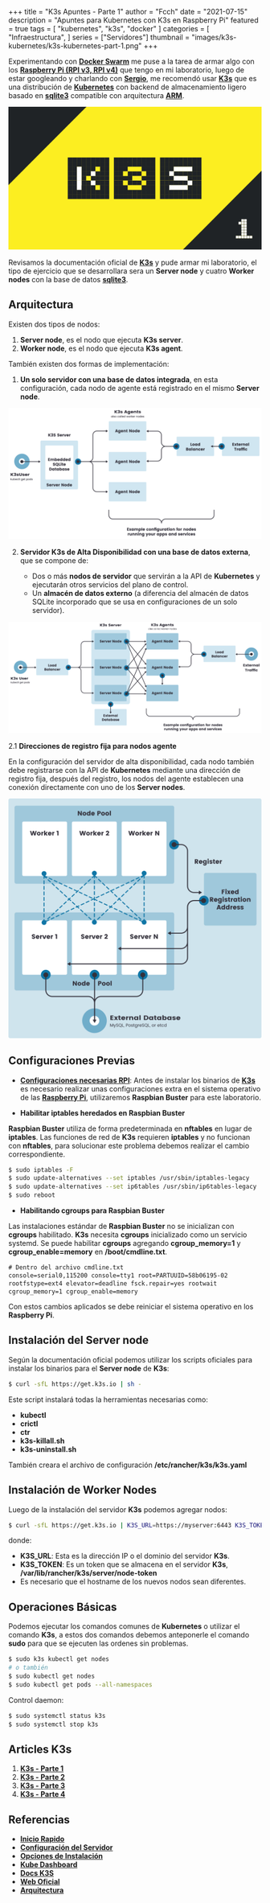 +++
title = "K3s Apuntes - Parte 1"
author = "Fcch"
date = "2021-07-15"
description = "Apuntes para Kubernetes con K3s en Raspberry Pi"
featured = true
tags = [
    "kubernetes",
    "k3s",
    "docker"
]
categories = [
    "Infraestructura",
]
series = ["Servidores"]
thumbnail = "images/k3s-kubernetes/k3s-kubernetes-part-1.png"
+++

Experimentando con [**Docker Swarm**](https://docs.docker.com/engine/swarm/) me puse a la tarea de armar algo con los [**Raspberry Pi (RPI v3, RPI v4)**](https://www.raspberrypi.org/) que tengo en mi laboratorio, luego de estar googleando y charlando con [**Sergio**](https://twitter.com/donkeysharp), me recomendó usar [**K3s**](https://k3s.io/) que es una distribución de [**Kubernetes**](https://kubernetes.io/) con backend de almacenamiento ligero basado en [**sqlite3**](https://www.sqlite.org/index.html) compatible con arquitectura [**ARM**](https://en.wikipedia.org/wiki/ARM_architecture).

<!--more-->

![](/images/k3s-kubernetes/k3s-kubernetes-part-1.png)

Revisamos la documentación oficial de [**K3s**](https://rancher.com/docs/k3s/latest/en/) y pude armar mi laboratorio, el tipo de ejercicio que se desarrollara sera un **Server node** y cuatro **Worker nodes** con la  base de datos [**sqlite3**](https://www.sqlite.org/index.html).

## Arquitectura

Existen dos tipos de nodos:

1. **Server node**, es el nodo que ejecuta **K3s server**.
2. **Worker node**, es el nodo que ejecuta **K3s agent**.

También existen dos formas de implementación:

1. **Un solo servidor con una base de datos integrada**, en esta configuración, cada nodo de agente está registrado en el mismo **Server node**.

![](/images/k3s-kubernetes/k3s-architecture-single-server.png)

2. **Servidor K3s de Alta Disponibilidad con una base de datos externa**, que se compone de:

   - Dos o más **nodos de servidor** que servirán a la API de **Kubernetes** y ejecutarán otros servicios del plano de control.
   - Un **almacén de datos externo** (a diferencia del almacén de datos SQLite incorporado que se usa en configuraciones de un solo servidor).

![](/images/k3s-kubernetes/k3s-architecture-ha-server.png)

2.1 **Direcciones de registro fija para nodos agente**

En la configuración del servidor de alta disponibilidad, cada nodo también debe registrarse con la API de **Kubernetes** mediante una dirección de registro fija, después del registro, los nodos del agente establecen una conexión directamente con uno de los **Server nodes**.

![](/images/k3s-kubernetes/k3s-production-setup.svg)

## Configuraciones Previas

- [**Configuraciones necesarias RPI**](https://rancher.com/docs/k3s/latest/en/advanced/#enabling-legacy-iptables-on-raspbian-buster): Antes de instalar los binarios de [**K3s**](https://k3s.io/) es necesario realizar unas configuraciones extra en el sistema operativo de las [**Raspberry Pi**](https://www.raspberrypi.org/), utilizaremos **Raspbian Buster** para este laboratorio.

- **Habilitar iptables heredados en Raspbian Buster**

**Raspbian Buster** utiliza de forma predeterminada en **nftables** en lugar de **iptables**. Las funciones de red de **K3s** requieren **iptables** y no funcionan con **nftables**, para solucionar este problema debemos realizar el cambio correspondiente.

```bash
$ sudo iptables -F
$ sudo update-alternatives --set iptables /usr/sbin/iptables-legacy
$ sudo update-alternatives --set ip6tables /usr/sbin/ip6tables-legacy
$ sudo reboot
```

- **Habilitando cgroups para Raspbian Buster**

Las instalaciones estándar de **Raspbian Buster** no se inicializan con **cgroups** habilitado. **K3s** necesita **cgroups** inicializado como un servicio systemd. Se puede habilitar **cgroups** agregando **cgroup_memory=1** y **cgroup_enable=memory** en **/boot/cmdline.txt**.

```text
# Dentro del archivo cmdline.txt
console=serial0,115200 console=tty1 root=PARTUUID=58b06195-02 rootfstype=ext4 elevator=deadline fsck.repair=yes rootwait cgroup_memory=1 cgroup_enable=memory
```

Con estos cambios aplicados se debe reiniciar el sistema operativo en los **Raspberry Pi**.

## Instalación del Server node

Según la documentación oficial podemos utilizar los scripts oficiales para instalar los binarios para el **Server node** de **K3s**:

```bash
$ curl -sfL https://get.k3s.io | sh -
```

Este script instalará todas la herramientas necesarias como: 

- **kubectl**
- **crictl**
- **ctr**
- **k3s-killall.sh**
- **k3s-uninstall.sh**

También creara el archivo de configuración **/etc/rancher/k3s/k3s.yaml**

## Instalación de Worker Nodes

Luego de la instalación del servidor **K3s** podemos agregar nodos: 

```bash
$ curl -sfL https://get.k3s.io | K3S_URL=https://myserver:6443 K3S_TOKEN=mynodetoken sh -
```

donde:

- **K3S_URL**: Esta es la dirección IP o el dominio del servidor **K3s**.
- **K3S_TOKEN**: Es un token que se almacena en el servidor **K3s**, **/var/lib/rancher/k3s/server/node-token**
- Es necesario que el hostname de los nuevos nodos sean diferentes.

## Operaciones Básicas

Podemos ejecutar los comandos comunes de **Kubernetes** o utilizar el comando **K3s**, a estos dos comandos debemos anteponerle el comando **sudo** para que se ejecuten las ordenes sin problemas.

```bash
$ sudo k3s kubectl get nodes
# o también
$ sudo kubectl get nodes
$ sudo kubectl get pods --all-namespaces
```

Control daemon:

```bash
$ sudo systemctl status k3s
$ sudo systemctl stop k3s
```

## Articles K3s

1. [**K3s - Parte 1**](https://blog.fcch.xyz/post/infrastructure/k3s-notes-first/)
2. [**K3s - Parte 2**](https://blog.fcch.xyz/post/infrastructure/k3s-notes-second/)
3. [**K3s - Parte 3**](https://blog.fcch.xyz/post/infrastructure/k3s-notes-third/)
4. [**K3s - Parte 4**](https://blog.fcch.xyz/post/infrastructure/k3s-notes-fourth/)

## Referencias

- [**Inicio Rapido**](https://rancher.com/docs/k3s/latest/en/quick-start/)
- [**Configuración del Servidor**](https://rancher.com/docs/k3s/latest/en/installation/install-options/server-config/)
- [**Opciones de Instalación**](https://rancher.com/docs/k3s/latest/en/installation/install-options/)
- [**Kube Dashboard**](https://rancher.com/docs/k3s/latest/en/installation/kube-dashboard/)
- [**Docs K3S**](https://rancher.com/docs/)
- [**Web Oficial**](https://k3s.io/)
- [**Arquitectura**](https://rancher.com/docs/k3s/latest/en/architecture/)